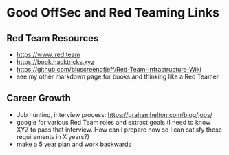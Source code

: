 # Good OffSec and Red Teaming Links

## Red Team Resources
- https://www.ired.team
- https://book.hacktricks.xyz
- https://github.com/bluscreenofjeff/Red-Team-Infrastructure-Wiki
- see my other markdown page for books and thinking like a Red Teamer

## Career Growth
- Job hunting, interview process: https://grahamhelton.com/blog/jobs/
- google for various Red Team roles and extract goals (I need to know XYZ to pass that interview. How can I prepare now so I can satisfy those requirements in X years?)
- make a 5 year plan and work backwards
